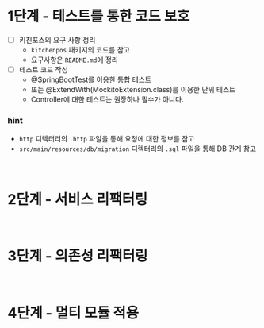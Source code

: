 # 1단계 - 테스트를 통한 코드 보호

- [ ] 키친포스의 요구 사항 정리
    - `kitchenpos` 패키지의 코드를 참고
    - 요구사항은 `README.md`에 정리
- [ ] 테스트 코드 작성
    - @SpringBootTest를 이용한 통합 테스트
    - 또는 @ExtendWith(MockitoExtension.class)를 이용한 단위 테스트
    - Controller에 대한 테스트는 권장하나 필수가 아니다.

### hint

- `http` 디렉터리의 `.http` 파일을 통해 요청에 대한 정보를 참고
- `src/main/resources/db/migration` 디렉터리의 `.sql` 파일을 통해 DB 관계 참고

<br/>

# 2단계 - 서비스 리팩터링

<br/>

# 3단계 - 의존성 리팩터링

<br/>

# 4단계 - 멀티 모듈 적용

<br/>
